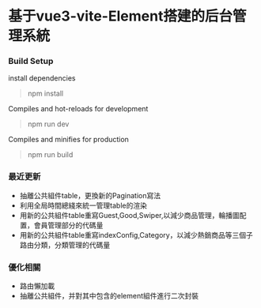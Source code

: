 # 基于vue3-vite-Element搭建的后台管理系統

### Build Setup
install dependencies
> npm install

Compiles and hot-reloads for development
> npm run dev

Compiles and minifies for production
> npm run build

### 最近更新
- 抽離公共組件table，更換新的Pagination寫法
- 利用全局時間總綫來統一管理table的渲染
- 用新的公共組件table重寫Guest,Good,Swiper,以減少商品管理，輪播圖配置，會員管理部分的代碼量
- 用新的公共組件table重寫indexConfig,Category，以減少熱銷商品等三個子路由分類，分類管理的代碼量

### 優化相關
- 路由懶加載
- 抽離公共組件，并對其中包含的element組件進行二次封裝
